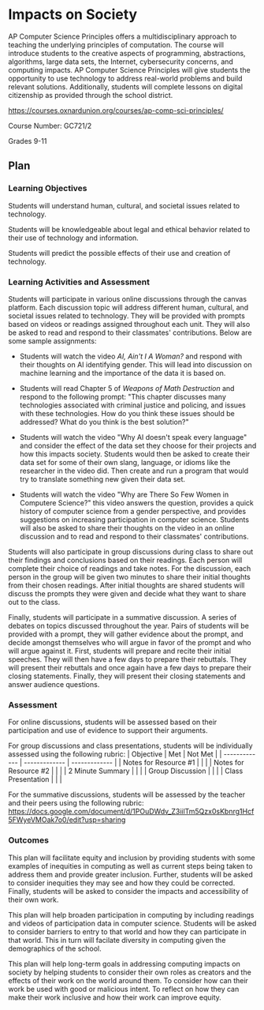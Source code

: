# Impacts on Society

<!Describe your course including the name, description, and grade level. Broadly explain how this document details how you plan to incorporate issues of computing impacts on society in your course>

AP Computer Science Principles offers a multidisciplinary approach to teaching the underlying principles of computation. The course will introduce students to the creative aspects of programming, abstractions, algorithms, large data sets, the Internet, cybersecurity concerns, and computing impacts. AP Computer Science Principles will give students the opportunity to use technology to address real-world problems and build relevant solutions. Additionally, students will complete lessons on digital citizenship as provided through the school district.

https://courses.oxnardunion.org/courses/ap-comp-sci-principles/

Course Number: GC721/2 

Grades 9-11

## Plan

### Learning Objectives

<!Describe the learning objectives for the class that relate to social impacts. Consider using Bloom's Taxonomy to identify the types of cognitive and/or affective outcomes (and their associated verbs): https://bloomstaxonomy.net/>

Students will understand human, cultural, and societal issues related to technology. 

Students will be knowledgeable about legal and ethical behavior related to their use of technology and information.

Students will predict the possible effects of their use and creation of technology.


### Learning Activities and Assessment

<!Describe the learning activities and how they will be incorporated into the class. For example, will they include class discussion, written reports, homework, or exams? Will the activity be a one-time lesson or used multiple times in class?>

Students will participate in various online discussions through the canvas platform. Each discussion topic will address different human, cultural, and societal issues related to technology. They will be provided with prompts based on videos or readings assigned throughout each unit. They will also be asked to read and respond to their classmates' contributions. Below are some sample assignments:
    
  - Students will watch the video *AI, Ain't I A Woman?* and respond with their thoughts on AI identifying gender. This will lead into discussion on machine learning and the importance of the data it is based on.

  - Students will read Chapter 5 of *Weapons of Math Destruction* and respond to the following prompt: "This chapter discusses many technologies associated with criminal justice and policing, and issues with these technologies. How do you think these issues should be addressed? What do you think is the best solution?"
 
 - Students will watch the video "Why AI doesn't speak every language" and consider the effect of the data set they choose for their projects and how this impacts society. Students would then be asked to create their data set for some of their own slang, language, or idioms like the researcher in the video did. Then create and run a program that would try to translate something new given their data set.
 
 - Students will watch the video "Why are There So Few Women in Computere Science?" this video answers the question, provides a quick history of computer science from a gender perspective, and provides suggestions on increasing participation in computer science. Students will also be asked to share their thoughts on the video in an online discussion and to read and respond to their classmates' contributions.
 
Students will also participate in group discussions during class to share out their findings and conclusions based on their readings. Each person will complete their choice of readings and take notes. For the discussion, each person in the group will be given two minutes to share their initial thoughts from their chosen readings. After initial thoughts are shared students will discuss the prompts they were given and decide what they want to share out to the class.

Finally, students will participate in a summative discussion. A series of debates on topics discussed throughout the year. Pairs of students will be provided with a prompt, they will gather evidence about the prompt, and decide amongst themselves who will argue in favor of the prompt and who will argue against it. First, students will prepare and recite their initial speeches. They will then have a few days to prepare their rebuttals. They will present their rebuttals and once again have a few days to prepare their closing statements. Finally, they will present their closing statements and answer audience questions.

### Assessment
<!Describe how you plan to assess the learning objectives described above.>

For online discussions, students will be assessed based on their participation and use of evidence to support their arguments.

For group discussions and class presentations, students will be individually assessed using the following rubric:
| Objective  | Met | Not Met |
| ------------- | ------------- | ------------- |
| Notes for Resource #1  |   |   |
| Notes for Resource #2  |   |   |
| 2 Minute Summary  |   |   |
| Group Discussion  |   |   |
| Class Presentation |  |  |

For the summative discussions, students will be assessed by the teacher and their peers using the following rubric:
https://docs.google.com/document/d/1POuDWdv_Z3iilTm5Qzx0sKbnrg1Hcf5FWyeVMOak7o0/edit?usp=sharing

### Outcomes
<!Describe how your plan will facilitate diversity/equity/inclusion and help broadening participation in computing. Also describe how the course plan will help long-term goals in addressing computing impacts on society.>

This plan will facilitate equity and inclusion by providing students with some examples of inequities in computing as well as current steps being taken to address them and provide greater inclusion. Further, students will be asked to consider inequities they may see and how they could be corrected. Finally, students will be asked to consider the impacts and accessibility of their own work.

This plan will help broaden participation in computing by including readings and videos of participation data in computer science. Students will be asked to consider barriers to entry to that world and how they can participate in that world. This in turn will facilate diversity in computing given the demographics of the school.

This plan will help long-term goals in addressing computing impacts on society by helping students to consider their own roles as creators and the effects of their work on the world around them. To consider how can their work be used with good or malicious intent. To reflect on how they can make their work inclusive and how their work can improve equity. 
